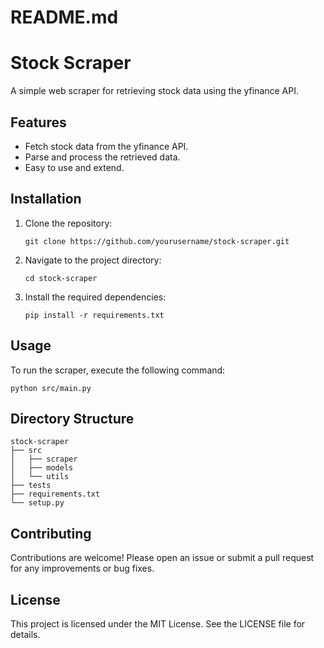 # README.md

# Stock Scraper

A simple web scraper for retrieving stock data using the yfinance API.

## Features

- Fetch stock data from the yfinance API.
- Parse and process the retrieved data.
- Easy to use and extend.

## Installation

1. Clone the repository:
   ```
   git clone https://github.com/yourusername/stock-scraper.git
   ```
2. Navigate to the project directory:
   ```
   cd stock-scraper
   ```
3. Install the required dependencies:
   ```
   pip install -r requirements.txt
   ```

## Usage

To run the scraper, execute the following command:
```
python src/main.py
```

## Directory Structure

```
stock-scraper
├── src
│   ├── scraper
│   ├── models
│   └── utils
├── tests
├── requirements.txt
└── setup.py
```

## Contributing

Contributions are welcome! Please open an issue or submit a pull request for any improvements or bug fixes.

## License

This project is licensed under the MIT License. See the LICENSE file for details.
